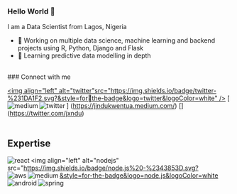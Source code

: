 ### Hello World 👋
I am a Data Scientist from Lagos, Nigeria
- 🔭 Working on multiple data science, machine learning and backend projects using R, Python, Django and Flask
- 🌱 Learning predictive data modelling in depth
<br>
### Connect with me

[<img align="left" alt="twitter"src="https://img.shields.io/badge/twitter-%231DA1F2.svg?&style=forthe-badge&logo=twitter&logoColor=white" />](https://twitter.com/jxndu)
[<img align="left" alt="medium"
src="https://img.shields.io/badge/medium-%2312100E.svg?&style=forthe-badge&logo=medium&logoColor=white" />]
(https://jindukwentua.medium.com/)
[<img align="left" alt="twitter"
src="https://img.shields.io/badge/twitter-%231DA1F2.svg?&style=forthe-badge&logo=twitter&logoColor=white" />]
(https://twitter.com/jxndu)
<br>
<br>
## Expertise
<img align="left" alt="react"
src="https://img.shields.io/badge/react%20-%2320232a.svg?&style=forthe-badge&logo=react&logoColor=%2361DAFB" />
<img align="left" alt="nodejs"
src="https://img.shields.io/badge/node.js%20-%2343853D.svg?&style=for-the-badge&logo=node.js&logoColor=white
<img align="left" alt="aws"
src="https://img.shields.io/badge/Amazon%20AWS-%23232F3E?
logo=amazon-aws&logoColor=white&style=for-the-badge" />
<img align="left" alt="medium"
src="https://img.shields.io/badge/postgres-%23316192.svg?&style=forthe-badge&logo=postgresql&logoColor=white" />
<img align="left" alt="android"
src="https://img.shields.io/badge/Android-3DDC84?
logo=android&logoColor=white&style=for-the-badge" />
<img align="left" alt="spring"
src="https://img.shields.io/badge/spring%20-%236DB33F.svg?
&style=for-the-badge&logo=spring&logoColor=white" />
<br>
<br>

